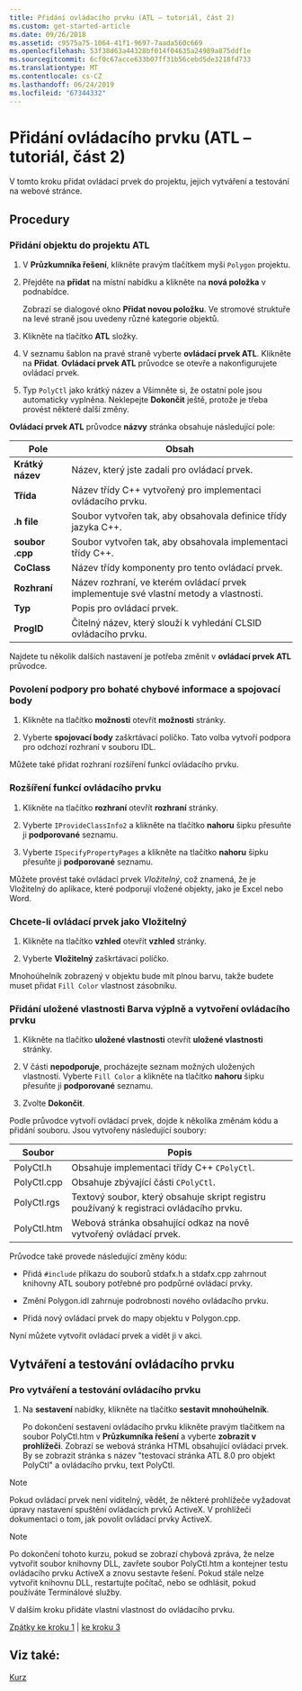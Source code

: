 ```yaml
---
title: Přidání ovládacího prvku (ATL – tutoriál, část 2)
ms.custom: get-started-article
ms.date: 09/26/2018
ms.assetid: c9575a75-1064-41f1-9697-7aada560c669
ms.openlocfilehash: 53f38d63a44328bf014f04635a24989a875ddf1e
ms.sourcegitcommit: 6cf0c67acce633b07ff31b56cebd5de3218fd733
ms.translationtype: MT
ms.contentlocale: cs-CZ
ms.lasthandoff: 06/24/2019
ms.locfileid: "67344332"
---
```

# <a name="adding-a-control-atl-tutorial-part-2"></a>Přidání ovládacího prvku (ATL – tutoriál, část 2)

V tomto kroku přidat ovládací prvek do projektu, jejich vytváření a testování na webové stránce.

## <a name="procedures"></a>Procedury

### <a name="to-add-an-object-to-an-atl-project"></a>Přidání objektu do projektu ATL

1. V **Průzkumníka řešení**, klikněte pravým tlačítkem myši `Polygon` projektu.

1. Přejděte na **přidat** na místní nabídku a klikněte na **nová položka** v podnabídce.

    Zobrazí se dialogové okno **Přidat novou položku**. Ve stromové struktuře na levé straně jsou uvedeny různé kategorie objektů.

1. Klikněte na tlačítko **ATL** složky.

1. V seznamu šablon na pravé straně vyberte **ovládací prvek ATL**. Klikněte na **Přidat**. **Ovládací prvek ATL** průvodce se otevře a nakonfigurujete ovládací prvek.

1. Typ `PolyCtl` jako krátký název a Všimněte si, že ostatní pole jsou automaticky vyplněna. Neklepejte **Dokončit** ještě, protože je třeba provést některé další změny.

**Ovládací prvek ATL** průvodce **názvy** stránka obsahuje následující pole:

|Pole|Obsah|
|-----------|--------------|
|**Krátký název**|Název, který jste zadali pro ovládací prvek.|
|**Třída**|Název třídy C++ vytvořený pro implementaci ovládacího prvku.|
|**.h file**|Soubor vytvořen tak, aby obsahovala definice třídy jazyka C++.|
|**soubor .cpp**|Soubor vytvořen tak, aby obsahovala implementaci třídy C++.|
|**CoClass**|Název třídy komponenty pro tento ovládací prvek.|
|**Rozhraní**|Název rozhraní, ve kterém ovládací prvek implementuje své vlastní metody a vlastnosti.|
|**Typ**|Popis pro ovládací prvek.|
|**ProgID**|Čitelný název, který slouží k vyhledání CLSID ovládacího prvku.|

Najdete tu několik dalších nastavení je potřeba změnit v **ovládací prvek ATL** průvodce.

### <a name="to-enable-support-for-rich-error-information-and-connection-points"></a>Povolení podpory pro bohaté chybové informace a spojovací body

1. Klikněte na tlačítko **možnosti** otevřít **možnosti** stránky.

1. Vyberte **spojovací body** zaškrtávací políčko. Tato volba vytvoří podpora pro odchozí rozhraní v souboru IDL.

Můžete také přidat rozhraní rozšíření funkcí ovládacího prvku.

### <a name="to-extend-the-controls-functionality"></a>Rozšíření funkcí ovládacího prvku

1. Klikněte na tlačítko **rozhraní** otevřít **rozhraní** stránky.

1. Vyberte `IProvideClassInfo2` a klikněte na tlačítko **nahoru** šipku přesuňte ji **podporované** seznamu.

1. Vyberte `ISpecifyPropertyPages` a klikněte na tlačítko **nahoru** šipku přesuňte ji **podporované** seznamu.

Můžete provést také ovládací prvek *Vložitelný*, což znamená, že je Vložitelný do aplikace, které podporují vložené objekty, jako je Excel nebo Word.

### <a name="to-make-the-control-insertable"></a>Chcete-li ovládací prvek jako Vložitelný

1. Klikněte na tlačítko **vzhled** otevřít **vzhled** stránky.

1. Vyberte **Vložitelný** zaškrtávací políčko.

Mnohoúhelník zobrazený v objektu bude mít plnou barvu, takže budete muset přidat `Fill Color` vlastnost zásobníku.

### <a name="to-add-a-fill-color-stock-property-and-create-the-control"></a>Přidání uložené vlastnosti Barva výplně a vytvoření ovládacího prvku

1. Klikněte na tlačítko **uložené vlastnosti** otevřít **uložené vlastnosti** stránky.

1. V části **nepodporuje**, procházejte seznam možných uložených vlastností. Vyberte `Fill Color` a klikněte na tlačítko **nahoru** šipku přesuňte ji **podporované** seznamu.

1. Zvolte **Dokončit**.

Podle průvodce vytvoří ovládací prvek, dojde k několika změnám kódu a přidání souboru. Jsou vytvořeny následující soubory:

|Soubor|Popis|
|----------|-----------------|
|PolyCtl.h|Obsahuje implementaci třídy C++ `CPolyCtl`.|
|PolyCtl.cpp|Obsahuje zbývající části `CPolyCtl`.|
|PolyCtl.rgs|Textový soubor, který obsahuje skript registru používaný k registraci ovládacího prvku.|
|PolyCtl.htm|Webová stránka obsahující odkaz na nově vytvořený ovládací prvek.|

Průvodce také provede následující změny kódu:

- Přidá `#include` příkazu do souborů stdafx.h a stdafx.cpp zahrnout knihovny ATL soubory potřebné pro podpůrné ovládací prvky.

- Změní Polygon.idl zahrnuje podrobnosti nového ovládacího prvku.

- Přidá nový ovládací prvek do mapy objektu v Polygon.cpp.

Nyní můžete vytvořit ovládací prvek a vidět ji v akci.

## <a name="building-and-testing-the-control"></a>Vytváření a testování ovládacího prvku

### <a name="to-build-and-test-the-control"></a>Pro vytváření a testování ovládacího prvku

1. Na **sestavení** nabídky, klikněte na tlačítko **sestavit mnohoúhelník**.

    Po dokončení sestavení ovládacího prvku klikněte pravým tlačítkem na soubor PolyCtl.htm v **Průzkumníka řešení** a vyberte **zobrazit v prohlížeči**. Zobrazí se webová stránka HTML obsahující ovládací prvek. By se zobrazit stránka s název "testovací stránka ATL 8.0 pro objekt PolyCtl" a ovládacího prvku, text PolyCtl.

> [!NOTE]
> Pokud ovládací prvek není viditelný, vědět, že některé prohlížeče vyžadovat úpravy nastavení spuštění ovládacích prvků ActiveX. V prohlížeči dokumentaci o tom, jak povolit ovládací prvky ActiveX.

> [!NOTE]
> Po dokončení tohoto kurzu, pokud se zobrazí chybová zpráva, že nelze vytvořit soubor knihovny DLL, zavřete soubor PolyCtl.htm a kontejner testu ovládacího prvku ActiveX a znovu sestavte řešení. Pokud stále nelze vytvořit knihovnu DLL, restartujte počítač, nebo se odhlásit, pokud používáte Terminálové služby.

V dalším kroku přidáte vlastní vlastnost do ovládacího prvku.

[Zpátky ke kroku 1](../atl/creating-the-project-atl-tutorial-part-1.md) &#124; [ke kroku 3](../atl/adding-a-property-to-the-control-atl-tutorial-part-3.md)

## <a name="see-also"></a>Viz také:

[Kurz](../atl/active-template-library-atl-tutorial.md)
